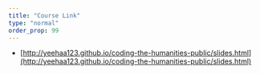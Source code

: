 ```yaml
---
title: "Course Link"
type: "normal"
order_prop: 99
---
```


+ [http://yeehaa123.github.io/coding-the-humanities-public/slides.html](http://yeehaa123.github.io/coding-the-humanities-public/slides.html)
